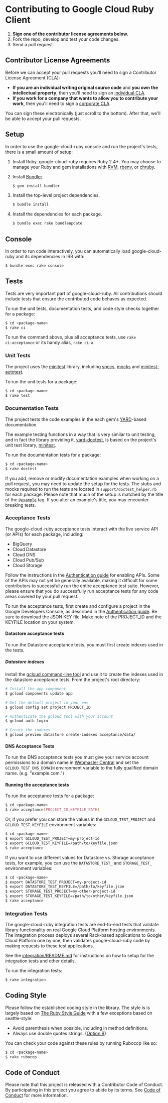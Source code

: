 # Contributing to Google Cloud Ruby Client

1. **Sign one of the contributor license agreements below.**
2. Fork the repo, develop and test your code changes.
3. Send a pull request.

## Contributor License Agreements

Before we can accept your pull requests you'll need to sign a Contributor License Agreement (CLA):

- **If you are an individual writing original source code** and **you own the intellectual property**, then you'll need to sign an [individual CLA](https://developers.google.com/open-source/cla/individual).
- **If you work for a company that wants to allow you to contribute your work**, then you'll need to sign a [corporate CLA](https://developers.google.com/open-source/cla/corporate).

You can sign these electronically (just scroll to the bottom). After that, we'll be able to accept your pull requests.

## Setup

In order to use the google-cloud-ruby console and run the project's tests, there is a
small amount of setup:

1. Install Ruby.
    google-cloud-ruby requires Ruby 2.4+. You may choose to manage your Ruby and gem installations with [RVM](https://rvm.io/), [rbenv](https://github.com/rbenv/rbenv), or [chruby](https://github.com/postmodern/chruby).

2. Install [Bundler](http://bundler.io/).

    ```sh
    $ gem install bundler
    ```

3. Install the top-level project dependencies.

    ```sh
    $ bundle install
    ```

4. Install the dependencies for each package.

    ```sh
    $ bundle exec rake bundleupdate
    ```

## Console

In order to run code interactively, you can automatically load google-cloud-ruby and
its dependencies in IRB with:

```sh
$ bundle exec rake console
```

## Tests

Tests are very important part of google-cloud-ruby. All contributions should include tests that ensure the contributed code behaves as expected.

To run the unit tests, documentation tests, and code style checks together for a package:

``` sh
$ cd <package-name>
$ rake ci
```

To run the command above, plus all acceptance tests, use `rake ci:acceptance` or its handy alias, `rake ci:a`.

### Unit Tests


The project uses the [minitest](https://github.com/seattlerb/minitest) library, including [specs](https://github.com/seattlerb/minitest#specs), [mocks](https://github.com/seattlerb/minitest#mocks) and [minitest-autotest](https://github.com/seattlerb/minitest-autotest).

To run the unit tests for a package:

``` sh
$ cd <package-name>
$ rake test
```

### Documentation Tests

The project tests the code examples in the each gem's [YARD]()-based documentation.

The example testing functions in a way that is very similar to unit testing, and in fact the library providing it, [yard-doctest](https://github.com/p0deje/yard-doctest), is based on the project's unit test library, [minitest](https://github.com/seattlerb/minitest).

To run the documentation tests for a package:

``` sh
$ cd <package-name>
$ rake doctest
```

 If you add, remove or modify documentation examples when working on a pull request, you may need to update the setup for the tests. The stubs and mocks required to run the tests are located in `support/doctest_helper.rb` for each package. Please note that much of the setup is matched by the title of the [`@example`](http://www.rubydoc.info/gems/yard/file/docs/Tags.md#example) tag. If you alter an example's title, you may encounter breaking tests.

### Acceptance Tests

The google-cloud-ruby acceptance tests interact with the live service API (or APIs) for each package, including:

* BigQuery
* Cloud Datastore
* Cloud DNS
* Cloud Pub/Sub
* Cloud Storage

Follow the instructions in the [Authentication guide](AUTHENTICATION.md) for enabling APIs. Some of the APIs may not yet be generally available, making it difficult for some contributors to successfully run the entire acceptance test suite. However, please ensure that you do successfully run acceptance tests for any code areas covered by your pull request.

To run the acceptance tests, first create and configure a project in the Google Developers Console, as described in the [Authentication guide](AUTHENTICATION.md). Be sure to download the JSON KEY file. Make note of the PROJECT_ID and the KEYFILE location on your system.

#### Datastore acceptance tests

To run the Datastore acceptance tests, you must first create indexes used in the tests.

##### Datastore indexes

Install the [gcloud command-line tool](https://developers.google.com/cloud/sdk/gcloud/) and use it to create the indexes used in the datastore acceptance tests. From the project's root directory:

``` sh
# Install the app component
$ gcloud components update app

# Set the default project in your env
$ gcloud config set project PROJECT_ID

# Authenticate the gcloud tool with your account
$ gcloud auth login

# Create the indexes
$ gcloud preview datastore create-indexes acceptance/data/
```

#### DNS Acceptance Tests

To run the DNS acceptance tests you must give your service account permissions to a domain name in [Webmaster Central](https://www.google.com/webmasters/verification) and set the `GCLOUD_TEST_DNS_DOMAIN` environment variable to the fully qualified domain name. (e.g. "example.com.")

#### Running the acceptance tests

To run the acceptance tests for a package:

``` sh
$ cd <package-name>
$ rake acceptance[PROJECT_ID,KEYFILE_PATH]
```

Or, if you prefer you can store the values in the `GCLOUD_TEST_PROJECT` and `GCLOUD_TEST_KEYFILE` environment variables:

``` sh
$ cd <package-name>
$ export GCLOUD_TEST_PROJECT=my-project-id
$ export GCLOUD_TEST_KEYFILE=/path/to/keyfile.json
$ rake acceptance
```

If you want to use different values for Datastore vs. Storage acceptance tests, for example, you can use the `DATASTORE_TEST_` and `STORAGE_TEST_` environment variables:

``` sh
$ cd <package-name>
$ export DATASTORE_TEST_PROJECT=my-project-id
$ export DATASTORE_TEST_KEYFILE=/path/to/keyfile.json
$ export STORAGE_TEST_PROJECT=my-other-project-id
$ export STORAGE_TEST_KEYFILE=/path/to/other/keyfile.json
$ rake acceptance
```

### Integration Tests

The google-cloud-ruby integration tests are end-to-end tests that validate library functionality on real Google Cloud Platform hosting environments. The integration process deploys several Rack-based applications to Google Cloud Platform one by one, then validates google-cloud-ruby code by making requests to these test applications.

See the [integration/README.md](integration/README.md) for instructions on how to setup for the integration tests and other details.

To run the integration tests:
```sh
$ rake integration
```


## Coding Style

Please follow the established coding style in the library. The style is is largely based on [The Ruby Style Guide](https://github.com/bbatsov/ruby-style-guide) with a few exceptions based on seattle-style:

* Avoid parenthesis when possible, including in method definitions.
* Always use double quotes strings. ([Option B](https://github.com/bbatsov/ruby-style-guide#strings))

You can check your code against these rules by running Rubocop like so:

```sh
$ cd <package-name>
$ rake rubocop
```

## Code of Conduct

Please note that this project is released with a Contributor Code of Conduct. By participating in this project you agree to abide by its terms. See [Code of Conduct](CODE_OF_CONDUCT.md) for more information.
